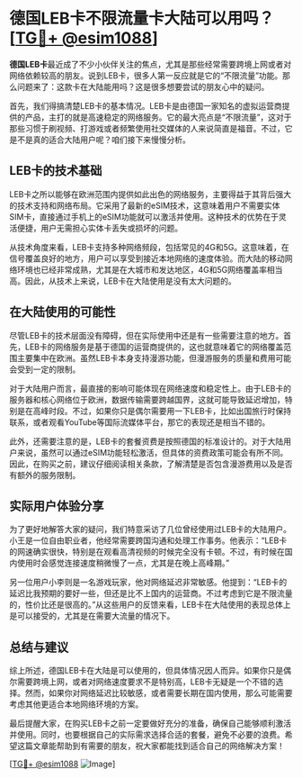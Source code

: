 # 德国LEB卡不限流量卡大陆可以用吗？[[TG💪+ @esim1088](https://t.me/s/esim1088)]

**德国LEB卡**最近成了不少小伙伴关注的焦点，尤其是那些经常需要跨境上网或者对网络依赖较高的朋友。说到LEB卡，很多人第一反应就是它的“不限流量”功能。那么问题来了：这款卡在大陆能用吗？这是很多想要尝试的朋友心中的疑问。

首先，我们得搞清楚LEB卡的基本情况。LEB卡是由德国一家知名的虚拟运营商提供的产品，主打的就是高速稳定的网络服务。它的最大亮点是“不限流量”，这对于那些习惯于刷视频、打游戏或者频繁使用社交媒体的人来说简直是福音。不过，它是不是真的适合大陆用户呢？咱们接下来慢慢分析。

## LEB卡的技术基础

LEB卡之所以能够在欧洲范围内提供如此出色的网络服务，主要得益于其背后强大的技术支持和网络布局。它采用了最新的eSIM技术，这意味着用户不需要实体SIM卡，直接通过手机上的eSIM功能就可以激活并使用。这种技术的优势在于灵活便捷，用户无需担心实体卡丢失或损坏的问题。

从技术角度来看，LEB卡支持多种网络频段，包括常见的4G和5G。这意味着，在信号覆盖良好的地方，用户可以享受到接近本地网络的速度体验。而大陆的移动网络环境也已经非常成熟，尤其是在大城市和发达地区，4G和5G网络覆盖率相当高。因此，从技术上来说，LEB卡在大陆使用是没有太大问题的。

## 在大陆使用的可能性

尽管LEB卡的技术层面没有障碍，但在实际使用中还是有一些需要注意的地方。首先，LEB卡的网络服务是基于德国的运营商提供的，这也就意味着它的网络覆盖范围主要集中在欧洲。虽然LEB卡本身支持漫游功能，但漫游服务的质量和费用可能会受到一定的限制。

对于大陆用户而言，最直接的影响可能体现在网络速度和稳定性上。由于LEB卡的服务器和核心网络位于欧洲，数据传输需要跨越国界，这就可能导致延迟增加，特别是在高峰时段。不过，如果你只是偶尔需要用一下LEB卡，比如出国旅行时保持联系，或者观看YouTube等国际流媒体平台，那它的表现还是相当不错的。

此外，还需要注意的是，LEB卡的套餐资费是按照德国的标准设计的。对于大陆用户来说，虽然可以通过eSIM功能轻松激活，但具体的资费政策可能会有所不同。因此，在购买之前，建议仔细阅读相关条款，了解清楚是否包含漫游费用以及是否有额外的服务限制。

## 实际用户体验分享

为了更好地解答大家的疑问，我们特意采访了几位曾经使用过LEB卡的大陆用户。小王是一位自由职业者，他经常需要跨国沟通和处理工作事务。他表示：“LEB卡的网速确实很快，特别是在观看高清视频的时候完全没有卡顿。不过，有时候在国内使用时会感觉连接速度稍微慢了一点，尤其是在晚上高峰期。”

另一位用户小李则是一名游戏玩家，他对网络延迟非常敏感。他提到：“LEB卡的延迟比我预期的要好一些，但还是比不上国内的运营商。不过考虑到它是不限流量的，性价比还是很高的。”从这些用户的反馈来看，LEB卡在大陆使用的表现总体上是可以接受的，尤其是在需要大流量的情况下。

## 总结与建议

综上所述，德国LEB卡在大陆是可以使用的，但具体情况因人而异。如果你只是偶尔需要跨境上网，或者对网络速度要求不是特别高，LEB卡无疑是一个不错的选择。然而，如果你对网络延迟比较敏感，或者需要长期在国内使用，那么可能需要考虑其他更适合本地网络环境的方案。

最后提醒大家，在购买LEB卡之前一定要做好充分的准备，确保自己能够顺利激活并使用。同时，也要根据自己的实际需求选择合适的套餐，避免不必要的浪费。希望这篇文章能帮助到有需要的朋友，祝大家都能找到适合自己的网络解决方案！

[[TG💪+ @esim1088](https://t.me/s/esim1088) ![Image](https://i.postimg.cc/4NQfJmqS/Snipaste-2025-05-13-00-14-12.png)]